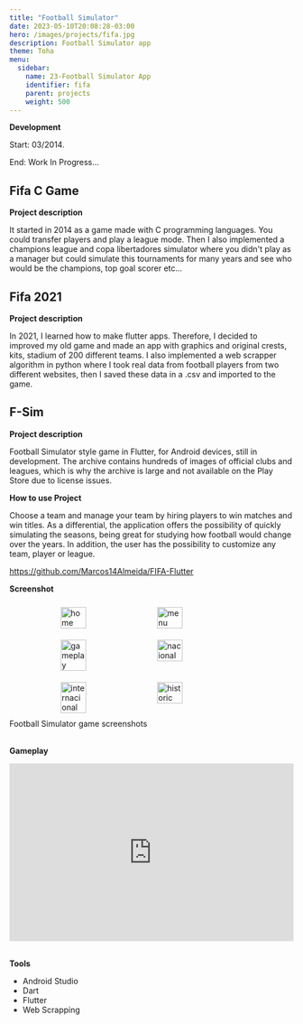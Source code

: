 ```yaml
---
title: "Football Simulator"
date: 2023-05-10T20:08:28-03:00
hero: /images/projects/fifa.jpg
description: Football Simulator app
theme: Toha
menu:
  sidebar:
    name: 23-Football Simulator App
    identifier: fifa
    parent: projects
    weight: 500
---
```



**Development**

Start: 03/2014.

End: Work In Progress...


## Fifa C Game

**Project description**

It started in 2014 as a game made with C programming languages. You could transfer players and play a league mode. Then I also implemented a champions league and copa libertadores simulator where you didn't play as a manager but could simulate this tournaments for many years and see who would be the champions, top goal scorer etc...


## Fifa 2021

**Project description**

In 2021, I learned how to make flutter apps. Therefore, I decided to improved my old game and made an app with graphics and original crests, kits, stadium of 200 different teams. I also implemented a web scrapper algorithm in python where I took real data from football players from two different websites, then I saved these data in a .csv and imported to the game. 



## F-Sim

**Project description**

Football Simulator style game in Flutter, for Android devices, still in development. The archive contains hundreds of images of official clubs and leagues, which is why the archive is large and not available on the Play Store due to license issues.

**How to use Project**

Choose a team and manage your team by hiring players to win matches and win titles. As a differential, the application offers the possibility of quickly simulating the seasons, being great for studying how football would change over the years. In addition, the user has the possibility to customize any team, player or league.

https://github.com/Marcos14Almeida/FIFA-Flutter


**Screenshot**

<div style="display: flex; flex-wrap: wrap; justify-content: center;">
    <img src="/mrcmarc/posts/projects/images/fifa/home.jpg" alt="home" style="width: 30%; margin: 10px;">
    <img src="/mrcmarc/posts/projects/images/fifa/menu.jpg" alt="menu" style="width: 30%; margin: 10px;">
    <img src="/mrcmarc/posts/projects/images/fifa/gameplay.jpg" alt="gameplay" style="width: 30%; margin: 10px;">
    <img src="/mrcmarc/posts/projects/images/fifa/nacional.jpg" alt="nacional" style="width: 30%; margin: 10px;">
    <img src="/mrcmarc/posts/projects/images/fifa/internacional.jpg" alt="internacional" style="width: 30%; margin: 10px;">
    <img src="/mrcmarc/posts/projects/images/fifa/historic.jpg" alt="historic" style="width: 30%; margin: 10px;">
</div>
      <figcaption>Football Simulator game screenshots</figcaption>

<br>

**Gameplay**

<div style="display: flex; flex-wrap: wrap; justify-content: center;">
<iframe width="560" height="315" src="https://www.youtube.com/embed/iPWbzTxw8Ys" title="YouTube video player" frameborder="0" allow="accelerometer; autoplay; clipboard-write; encrypted-media; gyroscope; picture-in-picture; web-share" allowfullscreen></iframe>
</div>


<br>

**Tools**
- Android Studio
- Dart
- Flutter
- Web Scrapping
